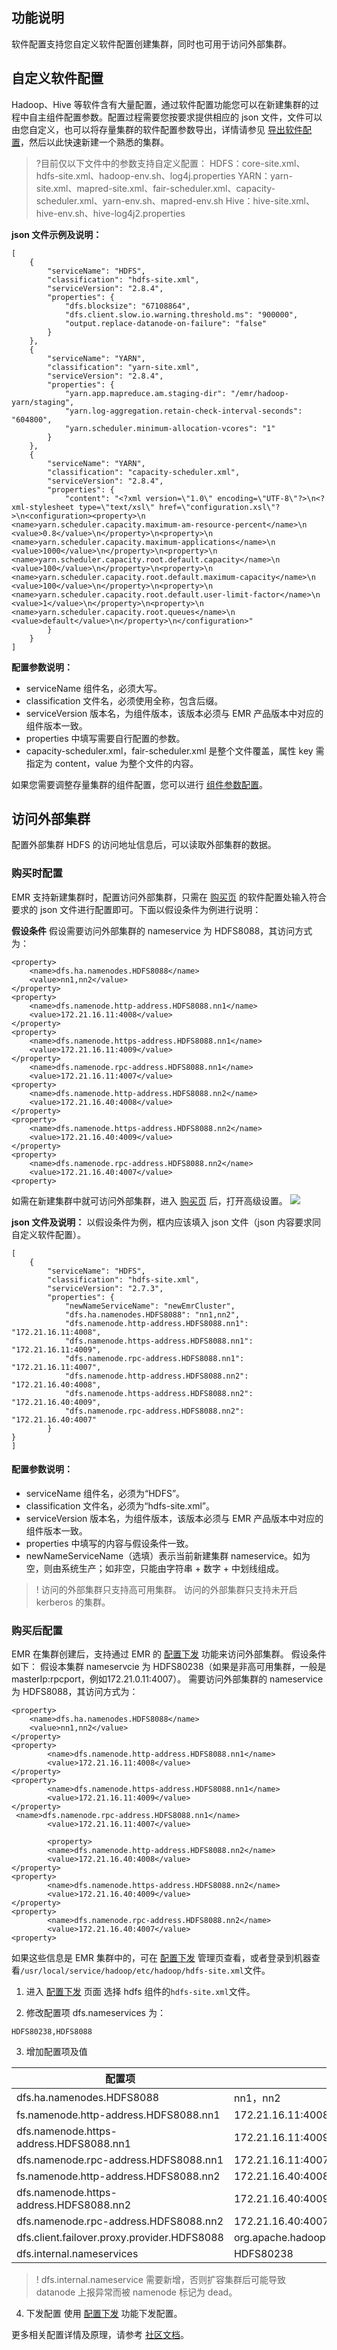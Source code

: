 ## 功能说明

软件配置支持您自定义软件配置创建集群，同时也可用于访问外部集群。

## 自定义软件配置
Hadoop、Hive 等软件含有大量配置，通过软件配置功能您可以在新建集群的过程中自主组件配置参数。配置过程需要您按要求提供相应的 json 文件，文件可以由您自定义，也可以将存量集群的软件配置参数导出，详情请参见 [导出软件配置](https://cloud.tencent.com/document/product/589/37098)，然后以此快速新建一个熟悉的集群。
>?目前仅以下文件中的参数支持自定义配置：
HDFS：core-site.xml、hdfs-site.xml、hadoop-env.sh、log4j.properties
YARN：yarn-site.xml、mapred-site.xml、fair-scheduler.xml、capacity-scheduler.xml、yarn-env.sh、mapred-env.sh
Hive：hive-site.xml、hive-env.sh、hive-log4j2.properties

**json 文件示例及说明：**

```
[
    {
        "serviceName": "HDFS",
        "classification": "hdfs-site.xml",
        "serviceVersion": "2.8.4",
        "properties": {
            "dfs.blocksize": "67108864",
            "dfs.client.slow.io.warning.threshold.ms": "900000",
            "output.replace-datanode-on-failure": "false"
        }
    },
    {
        "serviceName": "YARN",
        "classification": "yarn-site.xml",
        "serviceVersion": "2.8.4",
        "properties": {
            "yarn.app.mapreduce.am.staging-dir": "/emr/hadoop-yarn/staging",
            "yarn.log-aggregation.retain-check-interval-seconds": "604800",
            "yarn.scheduler.minimum-allocation-vcores": "1"
        }
    },
    {
        "serviceName": "YARN",
        "classification": "capacity-scheduler.xml",
        "serviceVersion": "2.8.4",
        "properties": {
            "content": "<?xml version=\"1.0\" encoding=\"UTF-8\"?>\n<?xml-stylesheet type=\"text/xsl\" href=\"configuration.xsl\"?>\n<configuration><property>\n        <name>yarn.scheduler.capacity.maximum-am-resource-percent</name>\n        <value>0.8</value>\n</property>\n<property>\n        <name>yarn.scheduler.capacity.maximum-applications</name>\n        <value>1000</value>\n</property>\n<property>\n        <name>yarn.scheduler.capacity.root.default.capacity</name>\n        <value>100</value>\n</property>\n<property>\n        <name>yarn.scheduler.capacity.root.default.maximum-capacity</name>\n        <value>100</value>\n</property>\n<property>\n        <name>yarn.scheduler.capacity.root.default.user-limit-factor</name>\n        <value>1</value>\n</property>\n<property>\n        <name>yarn.scheduler.capacity.root.queues</name>\n        <value>default</value>\n</property>\n</configuration>"
        }
    }
]
```

**配置参数说明：**
- serviceName 组件名，必须大写。
- classification 文件名，必须使用全称，包含后缀。
- serviceVersion 版本名，为组件版本，该版本必须与 EMR 产品版本中对应的组件版本一致。
- properties 中填写需要自行配置的参数。
- capacity-scheduler.xml，fair-scheduler.xml 是整个文件覆盖，属性 key 需指定为 content，value 为整个文件的内容。

如果您需要调整存量集群的组件配置，您可以进行 [组件参数配置](https://cloud.tencent.com/document/product/589/14628)。

## 访问外部集群
配置外部集群 HDFS 的访问地址信息后，可以读取外部集群的数据。

### 购买时配置

EMR 支持新建集群时，配置访问外部集群，只需在 [购买页](https://buy.cloud.tencent.com/emapreduce#/) 的软件配置处输入符合要求的 json 文件进行配置即可。下面以假设条件为例进行说明：

**假设条件**
假设需要访问外部集群的 nameservice 为 HDFS8088，其访问方式为：

```
<property>
    <name>dfs.ha.namenodes.HDFS8088</name>
    <value>nn1,nn2</value>
</property>
<property>
    <name>dfs.namenode.http-address.HDFS8088.nn1</name>
    <value>172.21.16.11:4008</value>
</property>
<property>
    <name>dfs.namenode.https-address.HDFS8088.nn1</name>
    <value>172.21.16.11:4009</value>
</property>
    <name>dfs.namenode.rpc-address.HDFS8088.nn1</name>
    <value>172.21.16.11:4007</value>
<property>
    <name>dfs.namenode.http-address.HDFS8088.nn2</name>
    <value>172.21.16.40:4008</value>
</property>
<property>
    <name>dfs.namenode.https-address.HDFS8088.nn2</name>
    <value>172.21.16.40:4009</value>
</property>
<property>
	<name>dfs.namenode.rpc-address.HDFS8088.nn2</name>
	<value>172.21.16.40:4007</value>
<property>
```

如需在新建集群中就可访问外部集群，进入 [购买页](https://buy.cloud.tencent.com/emapreduce#/) 后，打开高级设置。
![](https://main.qcloudimg.com/raw/887063ad27677b19f81558d48f01d7e7.png)

**json 文件及说明：**
以假设条件为例，框内应该填入 json 文件（json 内容要求同自定义软件配置）。
```
[
    {
        "serviceName": "HDFS",
        "classification": "hdfs-site.xml",
        "serviceVersion": "2.7.3",
        "properties": {
            "newNameServiceName": "newEmrCluster",
            "dfs.ha.namenodes.HDFS8088": "nn1,nn2",
            "dfs.namenode.http-address.HDFS8088.nn1": "172.21.16.11:4008",
            "dfs.namenode.https-address.HDFS8088.nn1": "172.21.16.11:4009",
            "dfs.namenode.rpc-address.HDFS8088.nn1": "172.21.16.11:4007",
            "dfs.namenode.http-address.HDFS8088.nn2": "172.21.16.40:4008",
            "dfs.namenode.https-address.HDFS8088.nn2": "172.21.16.40:4009",
            "dfs.namenode.rpc-address.HDFS8088.nn2": "172.21.16.40:4007"
        }
}
]
```

#### 配置参数说明：
- serviceName 组件名，必须为“HDFS”。
- classification 文件名，必须为“hdfs-site.xml”。
- serviceVersion 版本名，为组件版本，该版本必须与 EMR 产品版本中对应的组件版本一致。
- properties 中填写的内容与假设条件一致。
- newNameServiceName（选填）表示当前新建集群 nameservice。如为空，则由系统生产；如非空，只能由字符串 + 数字 + 中划线组成。

>! 访问的外部集群只支持高可用集群。
>访问的外部集群只支持未开启 kerberos 的集群。

### 购买后配置

EMR 在集群创建后，支持通过 EMR 的 [配置下发](https://cloud.tencent.com/document/product/589/14628) 功能来访问外部集群。
假设条件如下：
假设本集群 nameservcie 为 HDFS80238（如果是非高可用集群，一般是 masterIp:rpcport，例如172.21.0.11:4007）。
需要访问外部集群的 nameservice 为 HDFS8088，其访问方式为：

```
<property>
    <name>dfs.ha.namenodes.HDFS8088</name>
    <value>nn1,nn2</value>
</property>
<property>
        <name>dfs.namenode.http-address.HDFS8088.nn1</name>
        <value>172.21.16.11:4008</value>
</property>
<property>
        <name>dfs.namenode.https-address.HDFS8088.nn1</name>
        <value>172.21.16.11:4009</value>
</property>
 <name>dfs.namenode.rpc-address.HDFS8088.nn1</name>
        <value>172.21.16.11:4007</value>
        
        <property>
        <name>dfs.namenode.http-address.HDFS8088.nn2</name>
        <value>172.21.16.40:4008</value>
</property>
<property>
        <name>dfs.namenode.https-address.HDFS8088.nn2</name>
        <value>172.21.16.40:4009</value>
</property>
<property>
		<name>dfs.namenode.rpc-address.HDFS8088.nn2</name>
		<value>172.21.16.40:4007</value>
<property>

```

如果这些信息是 EMR 集群中的，可在 [配置下发](https://cloud.tencent.com/document/product/589/14628) 管理页查看，或者登录到机器查看`/usr/local/service/hadoop/etc/hadoop/hdfs-site.xml`文件。
1. 进入 [配置下发](https://cloud.tencent.com/document/product/589/14628) 页面
选择 hdfs 组件的`hdfs-site.xml`文件。

2. 修改配置项
dfs.nameservices 为：
```
HDFS80238,HDFS8088
```

3. 增加配置项及值

| 配置项                                      | 配置值                                                       |
| ------------------------------------------- | ------------------------------------------------------------ |
| dfs.ha.namenodes.HDFS8088                   | nn1，nn2                                                      |
| fs.namenode.http-address.HDFS8088.nn1       | 172.21.16.11:4008                                            |
| dfs.namenode.https-address.HDFS8088.nn1     | 172.21.16.11:4009                                            |
| dfs.namenode.rpc-address.HDFS8088.nn1       | 172.21.16.11:4007                                            |
| fs.namenode.http-address.HDFS8088.nn2       | 172.21.16.40:4008                                            |
| dfs.namenode.https-address.HDFS8088.nn2     | 172.21.16.40:4009                                            |
| dfs.namenode.rpc-address.HDFS8088.nn2       | 172.21.16.40:4007                                            |
| dfs.client.failover.proxy.provider.HDFS8088 | org.apache.hadoop.hdfs.server.namenode.ha.ConfiguredFailoverProxyProvider |
| dfs.internal.nameservices                   | HDFS80238                                                     |
>! dfs.internal.nameservice 需要新增，否则扩容集群后可能导致 datanode 上报异常而被 namenode 标记为 dead。

4. 下发配置
使用 [配置下发](https://cloud.tencent.com/document/product/589/14628) 功能下发配置。

更多相关配置详情及原理，请参考 [社区文档](https://hadoop.apache.org/docs/r2.7.3/hadoop-project-dist/hadoop-hdfs/Federation.html)。



